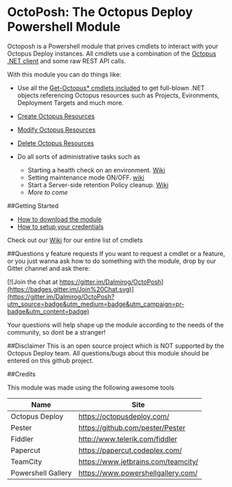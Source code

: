 # OctoPosh: The Octopus Deploy Powershell Module

Octoposh is a Powershell module that prives cmdlets to interact with your Octopus Deploy instances. All cmdlets use a combination of the [Octopus .NET client](https://www.nuget.org/packages/Octopus.Client) and some raw REST API calls.

With this module you can do things like:

- Use  all the [Get-Octopus* cmdlets included](https://github.com/Dalmirog/OctoPosh/wiki) to get full-blown .NET objects referencing Octopus resources such as Projects, Evironments, Deployment Targets and much more.

- [Create Octopus Resources](https://github.com/Dalmirog/OctoPosh/wiki/Creating-Resources)

- [Modify Octopus Resources](https://github.com/Dalmirog/OctoPosh/wiki/Modifying-Resources)

- [Delete Octopus Resources](https://github.com/Dalmirog/OctoPosh/wiki/Deleting-Resources)

- Do all sorts of administrative tasks such as
  - Starting a health check on an environment. [Wiki](https://github.com/Dalmirog/OctoPosh/wiki/Start-OctopusHealthCheck)
  - Setting maintenance mode ON/OFF. [wiki](https://github.com/Dalmirog/OctoPosh/wiki/Set-OctopusMaintenanceMode)
  - Start a Server-side retention Policy cleanup. [Wiki](https://github.com/Dalmirog/OctoPosh/wiki/Start-OctopusRetentionPolicy)
  - *More to come*


##Getting Started

- [How to download the module](https://github.com/Dalmirog/OctoPosh/wiki/Installing-the-module)
- [How to setup your credentials](https://github.com/Dalmirog/OctoPosh/wiki/Setting-Credentials)

Check out our [Wiki](https://github.com/Dalmirog/OctoPosh/wiki) for our entire list of cmdlets

##Questions y feature requests
If you want to request a cmdlet or a feature, or you just wanna ask how to do something with the module, drop by our Gitter channel and ask there:

[![Join the chat at https://gitter.im/Dalmirog/OctoPosh](https://badges.gitter.im/Join%20Chat.svg)](https://gitter.im/Dalmirog/OctoPosh?utm_source=badge&utm_medium=badge&utm_campaign=pr-badge&utm_content=badge)

Your questions will help shape up the module according to the needs of the community, so dont be a stranger!

##Disclaimer
This is an open source project which is NOT supported by the Octopus Deploy team. All questions/bugs about this module should be entered on this github project.

##Credits

This module was made using the following awesome tools

| Name | Site|
| ------------- | ----------- |
| Octopus Deploy      | https://octopusdeploy.com/ |
| Pester | https://github.com/pester/Pester |
| Fiddler | http://www.telerik.com/fiddler |
| Papercut     | https://papercut.codeplex.com/ |
| TeamCity    | https://www.jetbrains.com/teamcity/ |
| Powershell Gallery | https://www.powershellgallery.com/ |
